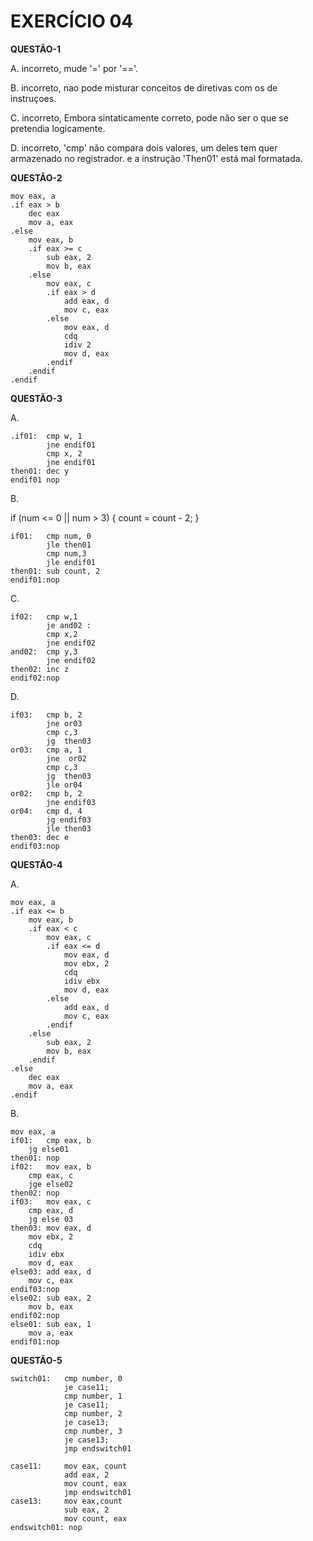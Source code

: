 # EXERCÍCIO 04


**QUESTÃO-1**

A. incorreto, mude '=' por '=='.

B. incorreto, nao pode misturar conceitos de diretivas com os de instruçoes.

C. incorreto, Embora sintaticamente correto, pode não ser o que se pretendia logicamente.

D. incorreto, 'cmp' não compara dois valores, um deles tem quer armazenado no registrador. e a instrução 'Then01' está mal formatada.



**QUESTÃO-2**

    mov eax, a
    .if eax > b
        dec eax
        mov a, eax
    .else
        mov eax, b
        .if eax >= c
            sub eax, 2
            mov b, eax
        .else
            mov eax, c
            .if eax > d
                add eax, d
                mov c, eax
            .else
                mov eax, d
                cdq
                idiv 2
                mov d, eax
            .endif
        .endif
    .endif

**QUESTÃO-3**

A. 

    .if01:  cmp w, 1
            jne endif01
            cmp x, 2
            jne endif01
    then01:	dec y
    endif01	nop
    
B. 

if (num <= 0 || num > 3) {
    count = count - 2;
}

    if01:	cmp num, 0
            jle then01
            cmp num,3
            jle endif01
    then01: sub count, 2
    endif01:nop
    
C.

    if02:	cmp w,1
            je and02 :
            cmp x,2
            jne endif02
    and02:  cmp y,3
            jne endif02
    then02: inc z
    endif02:nop
    
D.

    if03:	cmp b, 2
            jne or03
            cmp c,3
            jg  then03
    or03:	cmp a, 1
            jne  or02
            cmp c,3
            jg  then03
            jle or04
    or02:	cmp b, 2
            jne endif03
    or04:	cmp d, 4
            jg endif03
            jle then03
    then03: dec e
    endif03:nop


**QUESTÃO-4**

A.

	mov eax, a
	.if eax <= b
		mov eax, b
		.if eax < c
			mov eax, c
			.if eax <= d
				mov eax, d
				mov ebx, 2
				cdq
				idiv ebx
				mov d, eax
			.else
				add eax, d
				mov c, eax
			.endif
		.else
			sub eax, 2
			mov b, eax
		.endif
	.else
		dec eax
		mov a, eax
	.endif	
    
B.

	mov eax, a
	if01:	cmp eax, b
		jg else01
	then01:	nop
	if02:	mov eax, b
		cmp eax, c
		jge else02
	then02:	nop
	if03:	mov eax, c
		cmp eax, d
		jg else 03
	then03:	mov eax, d
		mov ebx, 2
		cdq
		idiv ebx
		mov d, eax
	else03:	add eax, d
		mov c, eax
	endif03:nop
	else02:	sub eax, 2
		mov b, eax
	endif02:nop
	else01:	sub eax, 1
		mov a, eax
	endif01:nop




**QUESTÃO-5**

    switch01:   cmp number, 0
                je case11;
                cmp number, 1
                je case11;
                cmp number, 2
                je case13;
                cmp number, 3
                je case13;
                jmp endswitch01

    case11:	    mov eax, count
                add eax, 2
                mov count, eax
                jmp endswitch01
    case13:     mov eax,count
                sub eax, 2
                mov count, eax
    endswitch01: nop


